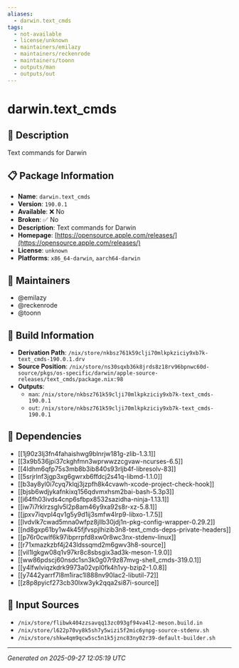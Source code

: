 ```yaml
---
aliases:
  - darwin.text_cmds
tags:
  - not-available
  - license/unknown
  - maintainers/emilazy
  - maintainers/reckenrode
  - maintainers/toonn
  - outputs/man
  - outputs/out
---
```


# darwin.text_cmds

## 📝 Description

Text commands for Darwin

## 📋 Package Information

- **Name**: `darwin.text_cmds`
- **Version**: `190.0.1`
- **Available**: ❌ No
- **Broken**: ✅ No
- **Description**: Text commands for Darwin
- **Homepage**: [https://opensource.apple.com/releases/](https://opensource.apple.com/releases/)
- **License**: `unknown`
- **Platforms**: `x86_64-darwin`, `aarch64-darwin`
## 👥 Maintainers

- @emilazy
- @reckenrode
- @toonn


## 🔧 Build Information

- **Derivation Path**: `/nix/store/nkbsz761k59clji70mlkpkziciy9xb7k-text_cmds-190.0.1.drv`
- **Source Position**: `/nix/store/ns30sqxb36k8jrds8z18rv96bpnwc60d-source/pkgs/os-specific/darwin/apple-source-releases/text_cmds/package.nix:98`
- **Outputs**:
  - `man`:  `/nix/store/nkbsz761k59clji70mlkpkziciy9xb7k-text_cmds-190.0.1`
  - `out`:  `/nix/store/nkbsz761k59clji70mlkpkziciy9xb7k-text_cmds-190.0.1`

## 🔗 Dependencies

- [[1j90z3lj3fn4fahaishwg9blnrjw181g-zlib-1.3.1]]
- [[3x9b536jpi37ckghfmn3wprwwzzcgvaw-ncurses-6.5]]
- [[4ldhm6qfp75s3mb8b3ib840s93rljb4f-libresolv-83]]
- [[5srjrlnf3jgp3xg6gwrxb6ffdcj2s41q-libmd-1.1.0]]
- [[b3ay8yl0i7cyq7klqj3jzpfh8k4cvawh-xcode-project-check-hook]]
- [[bjsb6wdjykafnkixq156qdvmxhsm2bai-bash-5.3p3]]
- [[i64fh03ivds4cnp6sfbpx8532sazidha-ninja-1.13.1]]
- [[iw7i7rklrzsglv5l2p8am46y9xa92s8r-xz-5.8.1]]
- [[jpxv7iqvpl4qv1g5y9d1ij3smfw4lrp9-libxo-1.7.5]]
- [[lvdvlk7cwad5mna0wfpz8jllb30jdj1n-pkg-config-wrapper-0.29.2]]
- [[nd8gxp61by1w4k45fjfvspjlhizib3n8-text_cmds-deps-private-headers]]
- [[p76r0cwlf6k97ibprrpfd8xw0r8wc3nx-stdenv-linux]]
- [[r71xmazkzbf4j243ldssqmd2m6gwv3h8-source]]
- [[vil1lgkgw08q1v97kr8c8sbsgix3ad3k-meson-1.9.0]]
- [[ww86pdscj60nsdc1sn3k0g07r9z87mvg-shell_cmds-319.0.1]]
- [[y4lfwlviqzkdrk9973a02vpl0fk4h1vy-bzip2-1.0.8]]
- [[y7442yarrf7l8m1irac1l888nv90lac2-libutil-72]]
- [[z8p8pyicf273cb30lxw3yk2qqa2si87i-source]]

## 📁 Input Sources

- `/nix/store/flibwk404zzsavqq13zc093gf94va4l2-meson.build.in`
- `/nix/store/l622p70vy8k5sh7y5wizi5f2mic6ynpg-source-stdenv.sh`
- `/nix/store/shkw4qm9qcw5sc5n1k5jznc83ny02r39-default-builder.sh`

---
*Generated on 2025-09-27 12:05:19 UTC*
